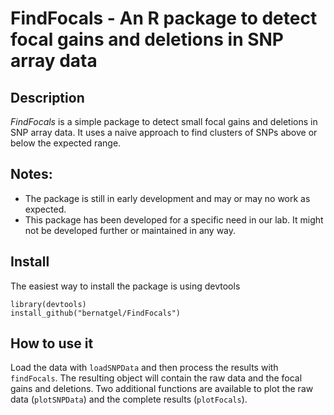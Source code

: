 # FindFocals - An R package to detect focal gains and deletions in SNP array data


## Description

*FindFocals* is a simple package to detect small focal gains and deletions in 
SNP array data. It uses a naive approach to find clusters of SNPs above or 
below the expected range.

## Notes: 

  * The package is still in early development and may or may no work as expected.
  * This package has been developed for a specific need in our lab. It might not
    be developed further or maintained in any way.

## Install

The easiest way to install the package is using devtools

    library(devtools)
    install_github("bernatgel/FindFocals")

## How to use it

Load the data with `loadSNPData` and then process the results with `findFocals`.
The resulting object will contain the raw data and the focal gains and 
deletions. Two additional functions are available to plot the raw data 
(`plotSNPData`) and the complete results (`plotFocals`).




